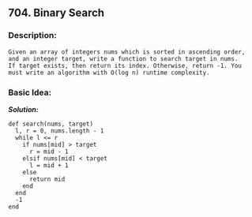
## 704. Binary Search

### Description:
```
Given an array of integers nums which is sorted in ascending order, and an integer target, write a function to search target in nums. 
If target exists, then return its index. Otherwise, return -1. You must write an algorithm with O(log n) runtime complexity.
```

### Basic Idea:



***Solution:***
```
def search(nums, target)
  l, r = 0, nums.length - 1
  while l <= r
    if nums[mid] > target
      r = mid - 1
    elsif nums[mid] < target
      l = mid + 1
    else
      return mid
    end
  end
  -1
end
```
